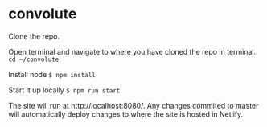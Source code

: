 # convolute

Clone the repo.

Open terminal and navigate to where you have cloned the repo in terminal.
`cd ~/convolute`

Install node
`$ npm install`

Start it up locally
`$ npm run start`


The site will run at http://localhost:8080/. Any changes commited to master will automatically deploy changes to where the site is hosted in Netlify.

